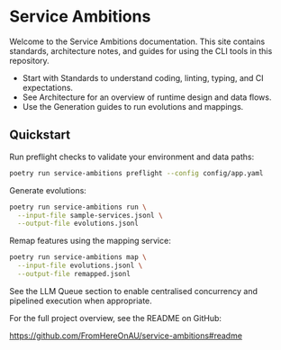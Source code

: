 # Service Ambitions

Welcome to the Service Ambitions documentation. This site contains standards,
architecture notes, and guides for using the CLI tools in this repository.

- Start with Standards to understand coding, linting, typing, and CI expectations.
- See Architecture for an overview of runtime design and data flows.
- Use the Generation guides to run evolutions and mappings.

## Quickstart

Run preflight checks to validate your environment and data paths:

```bash
poetry run service-ambitions preflight --config config/app.yaml
```

Generate evolutions:

```bash
poetry run service-ambitions run \
  --input-file sample-services.jsonl \
  --output-file evolutions.jsonl
```

Remap features using the mapping service:

```bash
poetry run service-ambitions map \
  --input-file evolutions.jsonl \
  --output-file remapped.jsonl
```

See the LLM Queue section to enable centralised concurrency and pipelined
execution when appropriate.

For the full project overview, see the README on GitHub:

https://github.com/FromHereOnAU/service-ambitions#readme
